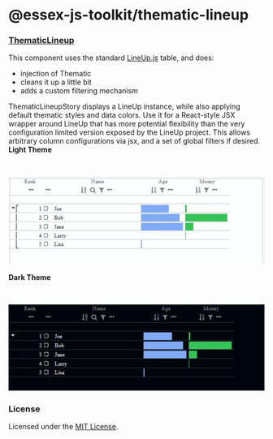 # @essex-js-toolkit/thematic-lineup

### [ThematicLineup](/packages/themed-components-stories/stories/ThematicLineup.stories.tsx)

This component uses the standard [LineUp.js](https://lineup.js.org/) table, and does:

- injection of Thematic
- cleans it up a little bit
- adds a custom filtering mechanism

ThematicLineupStory displays a LineUp instance, while also applying default thematic styles and data colors.
Use it for a React-style JSX wrapper around LineUp that has more potential flexibility than the very configuration limited version exposed by the LineUp project.
This allows arbitrary column configurations via jsx, and a set of global filters if desired.
</br>
<b>Light Theme</b>

<br />

!["Themed-Lineup Light Preview"](../../assets/ThematicLineup-story.JPG)

<b>Dark Theme</b>

<br />

!["Themed-Lineup Dark Preview"](../../assets/ThematicLineup-dark-story.JPG)

### License

Licensed under the [MIT License](../../LICENSE).
